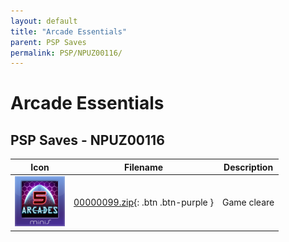 ```yaml
---
layout: default
title: "Arcade Essentials"
parent: PSP Saves
permalink: PSP/NPUZ00116/
---
```

# Arcade Essentials

## PSP Saves - NPUZ00116

| Icon | Filename | Description |
|------|----------|-------------|
| ![Arcade Essentials](ICON0.PNG) | [00000099.zip](00000099.zip){: .btn .btn-purple } | Game cleare |
